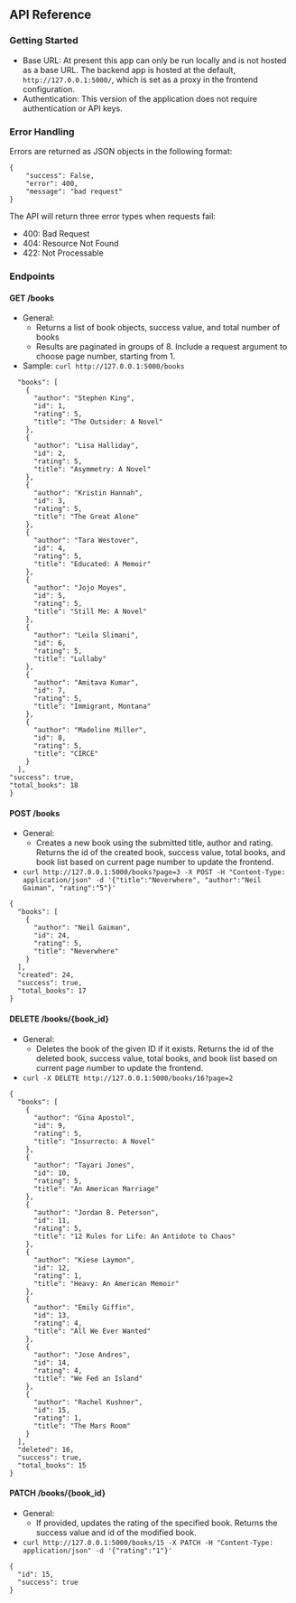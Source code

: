 ## API Reference

### Getting Started
- Base URL: At present this app can only be run locally and is not hosted as a base URL. The backend app is hosted at the default, `http://127.0.0.1:5000/`, which is set as a proxy in the frontend configuration. 
- Authentication: This version of the application does not require authentication or API keys. 

### Error Handling
Errors are returned as JSON objects in the following format:
```
{
    "success": False, 
    "error": 400,
    "message": "bad request"
}
```
The API will return three error types when requests fail:
- 400: Bad Request
- 404: Resource Not Found
- 422: Not Processable 

### Endpoints 
#### GET /books
- General:
    - Returns a list of book objects, success value, and total number of books
    - Results are paginated in groups of 8. Include a request argument to choose page number, starting from 1. 
- Sample: `curl http://127.0.0.1:5000/books`

``` {
  "books": [
    {
      "author": "Stephen King",
      "id": 1,
      "rating": 5,
      "title": "The Outsider: A Novel"
    },
    {
      "author": "Lisa Halliday",
      "id": 2,
      "rating": 5,
      "title": "Asymmetry: A Novel"
    },
    {
      "author": "Kristin Hannah",
      "id": 3,
      "rating": 5,
      "title": "The Great Alone"
    },
    {
      "author": "Tara Westover",
      "id": 4,
      "rating": 5,
      "title": "Educated: A Memoir"
    },
    {
      "author": "Jojo Moyes",
      "id": 5,
      "rating": 5,
      "title": "Still Me: A Novel"
    },
    {
      "author": "Leila Slimani",
      "id": 6,
      "rating": 5,
      "title": "Lullaby"
    },
    {
      "author": "Amitava Kumar",
      "id": 7,
      "rating": 5,
      "title": "Immigrant, Montana"
    },
    {
      "author": "Madeline Miller",
      "id": 8,
      "rating": 5,
      "title": "CIRCE"
    }
  ],
"success": true,
"total_books": 18
}
```

#### POST /books
- General:
    - Creates a new book using the submitted title, author and rating. Returns the id of the created book, success value, total books, and book list based on current page number to update the frontend. 
- `curl http://127.0.0.1:5000/books?page=3 -X POST -H "Content-Type: application/json" -d '{"title":"Neverwhere", "author":"Neil Gaiman", "rating":"5"}'`
```
{
  "books": [
    {
      "author": "Neil Gaiman",
      "id": 24,
      "rating": 5,
      "title": "Neverwhere"
    }
  ],
  "created": 24,
  "success": true,
  "total_books": 17
}
```
#### DELETE /books/{book_id}
- General:
    - Deletes the book of the given ID if it exists. Returns the id of the deleted book, success value, total books, and book list based on current page number to update the frontend. 
- `curl -X DELETE http://127.0.0.1:5000/books/16?page=2`
```
{
  "books": [
    {
      "author": "Gina Apostol",
      "id": 9,
      "rating": 5,
      "title": "Insurrecto: A Novel"
    },
    {
      "author": "Tayari Jones",
      "id": 10,
      "rating": 5,
      "title": "An American Marriage"
    },
    {
      "author": "Jordan B. Peterson",
      "id": 11,
      "rating": 5,
      "title": "12 Rules for Life: An Antidote to Chaos"
    },
    {
      "author": "Kiese Laymon",
      "id": 12,
      "rating": 1,
      "title": "Heavy: An American Memoir"
    },
    {
      "author": "Emily Giffin",
      "id": 13,
      "rating": 4,
      "title": "All We Ever Wanted"
    },
    {
      "author": "Jose Andres",
      "id": 14,
      "rating": 4,
      "title": "We Fed an Island"
    },
    {
      "author": "Rachel Kushner",
      "id": 15,
      "rating": 1,
      "title": "The Mars Room"
    }
  ],
  "deleted": 16,
  "success": true,
  "total_books": 15
}
```
#### PATCH /books/{book_id}
- General:
    - If provided, updates the rating of the specified book. Returns the success value and id of the modified book. 
- `curl http://127.0.0.1:5000/books/15 -X PATCH -H "Content-Type: application/json" -d '{"rating":"1"}'`
```
{
  "id": 15,
  "success": true
}
```